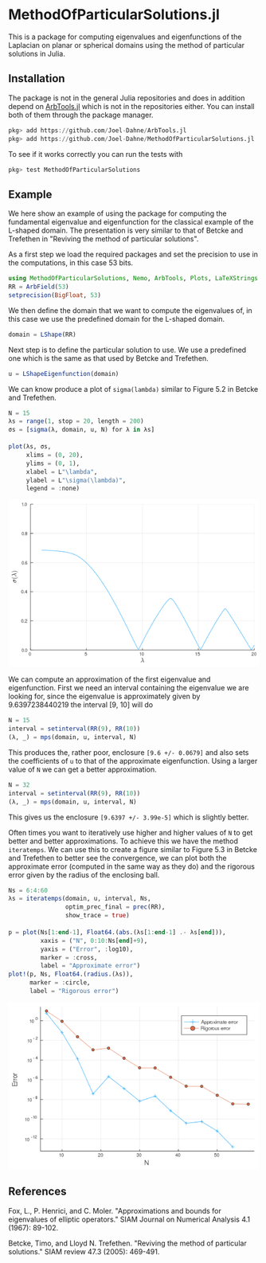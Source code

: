 # MethodOfParticularSolutions.jl

This is a package for computing eigenvalues and eigenfunctions of the
Laplacian on planar or spherical domains using the method of
particular solutions in Julia.

## Installation
The package is not in the general Julia repositories and does in
addition depend on
[ArbTools.jl](https://github.com/Joel-Dahne/ArbTools.jl) which is not
in the repositories either. You can install both of them through the
package manager.
``` julia
pkg> add https://github.com/Joel-Dahne/ArbTools.jl
pkg> add https://github.com/Joel-Dahne/MethodOfParticularSolutions.jl
```

To see if it works correctly you can run the tests with
``` julia
pkg> test MethodOfParticularSolutions
```

## Example
We here show an example of using the package for computing the
fundamental eigenvalue and eigenfunction for the classical example of
the L-shaped domain. The presentation is very similar to that of
Betcke and Trefethen in "Reviving the method of particular solutions".

As a first step we load the required packages and set the precision to
use in the computations, in this case 53 bits.

``` julia
using MethodOfParticularSolutions, Nemo, ArbTools, Plots, LaTeXStrings
RR = ArbField(53)
setprecision(BigFloat, 53)
```

We then define the domain that we want to compute the eigenvalues of,
in this case we use the predefined domain for the L-shaped domain.

``` julia
domain = LShape(RR)
```

Next step is to define the particular solution to use. We use a
predefined one which is the same as that used by Betcke and Trefethen.

``` julia
u = LShapeEigenfunction(domain)
```

We can know produce a plot of `sigma(lambda)` similar to Figure 5.2 in
Betcke and Trefethen.

``` julia
N = 15
λs = range(1, stop = 20, length = 200)
σs = [sigma(λ, domain, u, N) for λ in λs]

plot(λs, σs,
     xlims = (0, 20),
     ylims = (0, 1),
     xlabel = L"\lambda",
     ylabel = L"\sigma(\lambda)",
     legend = :none)
```
![Plot of sigma(lambda)](figures/lshape-sigma.png)

We can compute an approximation of the first eigenvalue and
eigenfunction. First we need an interval containing the eigenvalue we
are looking for, since the eigenvalue is approximately given by
9.6397238440219 the interval [9, 10] will do

``` julia
N = 15
interval = setinterval(RR(9), RR(10))
(λ, _) = mps(domain, u, interval, N)
```

This produces the, rather poor, enclosure `[9.6 +/- 0.0679]` and also
sets the coefficients of `u` to that of the approximate eigenfunction.
Using a larger value of `N` we can get a better approximation.

``` julia
N = 32
interval = setinterval(RR(9), RR(10))
(λ, _) = mps(domain, u, interval, N)
```

This gives us the enclosure `[9.6397 +/- 3.99e-5]` which is slightly
better.

Often times you want to iteratively use higher and higher values of
`N` to get better and better approximations. To achieve this we have
the method `iteratemps`. We can use this to create a figure similar to
Figure 5.3 in Betcke and Trefethen to better see the convergence, we
can plot both the approximate error (computed in the same way as they
do) and the rigorous error given by the radius of the enclosing ball.

``` julia
Ns = 6:4:60
λs = iteratemps(domain, u, interval, Ns,
                optim_prec_final = prec(RR),
                show_trace = true)

p = plot(Ns[1:end-1], Float64.(abs.(λs[1:end-1] .- λs[end])),
         xaxis = ("N", 0:10:Ns[end]+9),
         yaxis = ("Error", :log10),
         marker = :cross,
         label = "Approximate error")
plot!(p, Ns, Float64.(radius.(λs)),
      marker = :circle,
      label = "Rigorous error")
```
![Plot of convergence](figures/lshape-convergence.png)

## References

Fox, L., P. Henrici, and C. Moler. "Approximations and bounds for
eigenvalues of elliptic operators." SIAM Journal on Numerical Analysis
4.1 (1967): 89-102.

Betcke, Timo, and Lloyd N. Trefethen. "Reviving the method of
particular solutions." SIAM review 47.3 (2005): 469-491.
